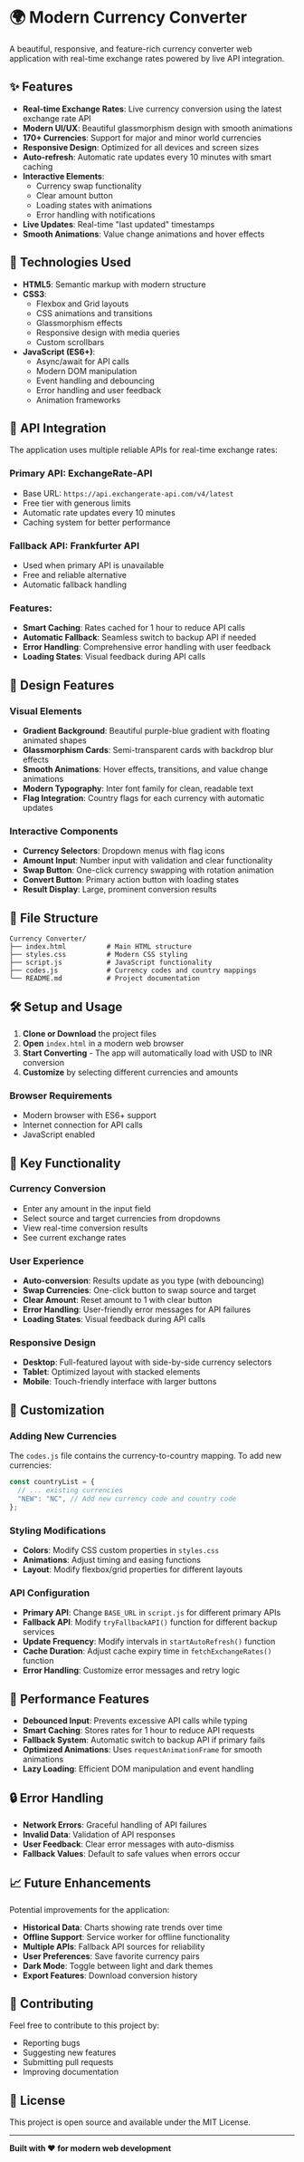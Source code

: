 # 🌍 Modern Currency Converter

A beautiful, responsive, and feature-rich currency converter web application with real-time exchange rates powered by live API integration.

## ✨ Features

- **Real-time Exchange Rates**: Live currency conversion using the latest exchange rate API
- **Modern UI/UX**: Beautiful glassmorphism design with smooth animations
- **170+ Currencies**: Support for major and minor world currencies
- **Responsive Design**: Optimized for all devices and screen sizes
- **Auto-refresh**: Automatic rate updates every 10 minutes with smart caching
- **Interactive Elements**: 
  - Currency swap functionality
  - Clear amount button
  - Loading states with animations
  - Error handling with notifications
- **Live Updates**: Real-time "last updated" timestamps
- **Smooth Animations**: Value change animations and hover effects

## 🚀 Technologies Used

- **HTML5**: Semantic markup with modern structure
- **CSS3**: 
  - Flexbox and Grid layouts
  - CSS animations and transitions
  - Glassmorphism effects
  - Responsive design with media queries
  - Custom scrollbars
- **JavaScript (ES6+)**:
  - Async/await for API calls
  - Modern DOM manipulation
  - Event handling and debouncing
  - Error handling and user feedback
  - Animation frameworks

## 📱 API Integration

The application uses multiple reliable APIs for real-time exchange rates:

### Primary API: ExchangeRate-API
- Base URL: `https://api.exchangerate-api.com/v4/latest`
- Free tier with generous limits
- Automatic rate updates every 10 minutes
- Caching system for better performance

### Fallback API: Frankfurter API
- Used when primary API is unavailable
- Free and reliable alternative
- Automatic fallback handling

### Features:
- **Smart Caching**: Rates cached for 1 hour to reduce API calls
- **Automatic Fallback**: Seamless switch to backup API if needed
- **Error Handling**: Comprehensive error handling with user feedback
- **Loading States**: Visual feedback during API calls

## 🎨 Design Features

### Visual Elements
- **Gradient Background**: Beautiful purple-blue gradient with floating animated shapes
- **Glassmorphism Cards**: Semi-transparent cards with backdrop blur effects
- **Smooth Animations**: Hover effects, transitions, and value change animations
- **Modern Typography**: Inter font family for clean, readable text
- **Flag Integration**: Country flags for each currency with automatic updates

### Interactive Components
- **Currency Selectors**: Dropdown menus with flag icons
- **Amount Input**: Number input with validation and clear functionality
- **Swap Button**: One-click currency swapping with rotation animation
- **Convert Button**: Primary action button with loading states
- **Result Display**: Large, prominent conversion results

## 📁 File Structure

```
Currency Converter/
├── index.html          # Main HTML structure
├── styles.css          # Modern CSS styling
├── script.js           # JavaScript functionality
├── codes.js            # Currency codes and country mappings
└── README.md           # Project documentation
```

## 🛠️ Setup and Usage

1. **Clone or Download** the project files
2. **Open** `index.html` in a modern web browser
3. **Start Converting** - The app will automatically load with USD to INR conversion
4. **Customize** by selecting different currencies and amounts

### Browser Requirements
- Modern browser with ES6+ support
- Internet connection for API calls
- JavaScript enabled

## 🎯 Key Functionality

### Currency Conversion
- Enter any amount in the input field
- Select source and target currencies from dropdowns
- View real-time conversion results
- See current exchange rates

### User Experience
- **Auto-conversion**: Results update as you type (with debouncing)
- **Swap Currencies**: One-click button to swap source and target
- **Clear Amount**: Reset amount to 1 with clear button
- **Error Handling**: User-friendly error messages for API failures
- **Loading States**: Visual feedback during API calls

### Responsive Design
- **Desktop**: Full-featured layout with side-by-side currency selectors
- **Tablet**: Optimized layout with stacked elements
- **Mobile**: Touch-friendly interface with larger buttons

## 🔧 Customization

### Adding New Currencies
The `codes.js` file contains the currency-to-country mapping. To add new currencies:

```javascript
const countryList = {
  // ... existing currencies
  "NEW": "NC", // Add new currency code and country code
};
```

### Styling Modifications
- **Colors**: Modify CSS custom properties in `styles.css`
- **Animations**: Adjust timing and easing functions
- **Layout**: Modify flexbox/grid properties for different layouts

### API Configuration
- **Primary API**: Change `BASE_URL` in `script.js` for different primary APIs
- **Fallback API**: Modify `tryFallbackAPI()` function for different backup services
- **Update Frequency**: Modify intervals in `startAutoRefresh()` function
- **Cache Duration**: Adjust cache expiry time in `fetchExchangeRates()` function
- **Error Handling**: Customize error messages and retry logic

## 🌟 Performance Features

- **Debounced Input**: Prevents excessive API calls while typing
- **Smart Caching**: Stores rates for 1 hour to reduce API requests
- **Fallback System**: Automatic switch to backup API if primary fails
- **Optimized Animations**: Uses `requestAnimationFrame` for smooth animations
- **Lazy Loading**: Efficient DOM manipulation and event handling

## 🔒 Error Handling

- **Network Errors**: Graceful handling of API failures
- **Invalid Data**: Validation of API responses
- **User Feedback**: Clear error messages with auto-dismiss
- **Fallback Values**: Default to safe values when errors occur

## 📈 Future Enhancements

Potential improvements for the application:
- **Historical Data**: Charts showing rate trends over time
- **Offline Support**: Service worker for offline functionality
- **Multiple APIs**: Fallback API sources for reliability
- **User Preferences**: Save favorite currency pairs
- **Dark Mode**: Toggle between light and dark themes
- **Export Features**: Download conversion history

## 🤝 Contributing

Feel free to contribute to this project by:
- Reporting bugs
- Suggesting new features
- Submitting pull requests
- Improving documentation

## 📄 License

This project is open source and available under the MIT License.

---

**Built with ❤️ for modern web development** 
